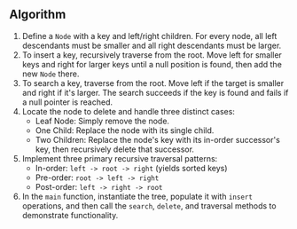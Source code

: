 ## Algorithm

1.  Define a `Node` with a key and left/right children. For every node, all left descendants must be smaller and all right descendants must be larger.
2.  To insert a key, recursively traverse from the root. Move left for smaller keys and right for larger keys until a null position is found, then add the new `Node` there.
3.  To search a key, traverse from the root. Move left if the target is smaller and right if it's larger. The search succeeds if the key is found and fails if a null pointer is reached.
4.  Locate the node to delete and handle three distinct cases:
    * Leaf Node: Simply remove the node.
    * One Child: Replace the node with its single child.
    * Two Children: Replace the node's key with its in-order successor's key, then recursively delete that successor.
5.  Implement three primary recursive traversal patterns:
    * In-order: `left -> root -> right` (yields sorted keys)
    * Pre-order: `root -> left -> right`
    * Post-order: `left -> right -> root`
6.  In the `main` function, instantiate the tree, populate it with `insert` operations, and then call the `search`, `delete`, and traversal methods to demonstrate functionality.